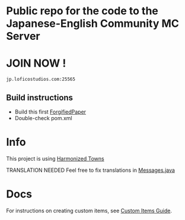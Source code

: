 # Public repo for the code to the Japanese-English Community MC Server

# JOIN NOW !
```text
jp.loficostudios.com:25565
```

## Build instructions

- Build this first [ForgifiedPaper](https://github.com/Tonierbobcat/ForgifiedPaper)
- Double-check pom.xml

# Info

This project is using [Harmonized Towns](https://github.com/Tonierbobcat/Harmonized-Towns-API)

TRANSLATION NEEDED
Feel free to fix translations in [Messages.java](src/main/java/com/loficostudios/japaneseMinecraft/Messages.java)

# Docs

For instructions on creating custom items, see [Custom Items Guide](docs/Items.md).
